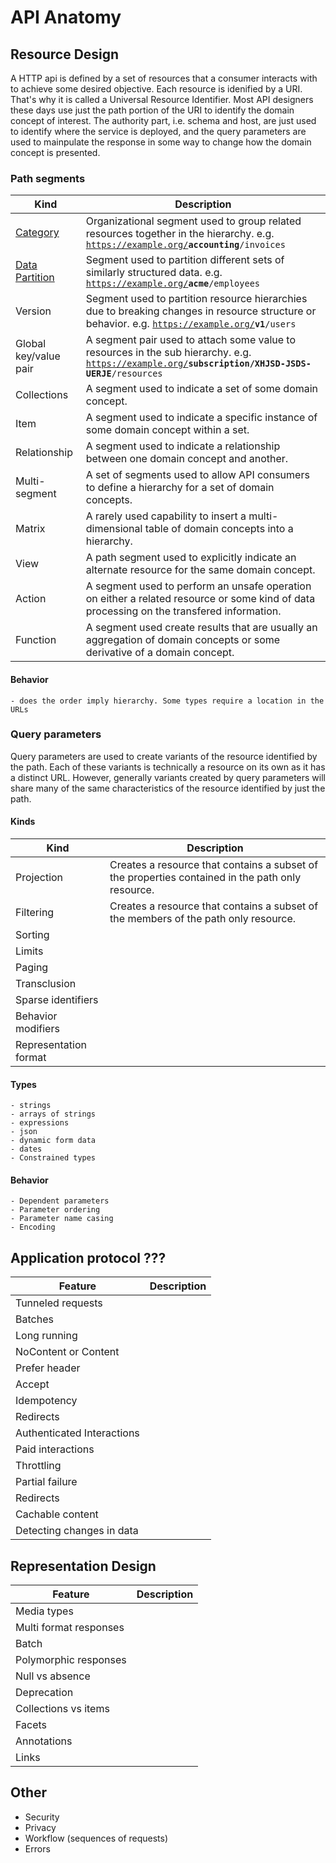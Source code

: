 # API Anatomy

## Resource Design

A HTTP api is defined by a set of resources that a consumer interacts with to achieve some desired objective. Each resource is idenified by a URI. That's why it is called a Universal Resource Identifier. Most API designers these days use just the path portion of the URI to identify the domain concept of interest. The authority part, i.e. schema and host, are just used to identify where the service is deployed, and the query parameters are used to mainpulate the response in some way to change how the domain concept is presented.

### Path segments

| Kind | Description
|---|---|
|[Category](./path/category.yaml) | Organizational segment used to group related resources together in the hierarchy. e.g. <code>https://example.org/<strong>accounting</strong>/invoices</code>|
|[Data Partition](./path/data-partition.yaml) | Segment used to partition different sets of similarly structured data. e.g. <code>https://example.org/<strong>acme</strong>/employees</code>|
|Version | Segment used to partition resource hierarchies due to breaking changes in resource structure or behavior. e.g. <code>https://example.org/<strong>v1</strong>/users</code>|
|Global key/value pair| A segment pair used to attach some value to resources in the sub hierarchy.  e.g. <code>https://example.org/<strong>subscription/XHJSD-JSDS-UERJE</strong>/resources</code> |
|Collections | A segment used to indicate a set of some domain concept. |
|Item | A segment used to indicate a specific instance of some domain concept within a set. |
|Relationship| A segment used to indicate a relationship between one domain concept and another. |
|Multi-segment | A set of segments used to allow API consumers to define a hierarchy for a set of domain concepts. |
|Matrix| A rarely used capability to insert a multi-dimensional table of domain concepts into a hierarchy. |
|View| A path segment used to explicitly indicate an alternate resource for the same domain concept. |
|Action| A segment used to perform an unsafe operation on either a related resource or some kind of data processing on the transfered information. |
|Function| A segment used create results that are usually an aggregation of domain concepts or some derivative of a domain concept. |

#### Behavior
    - does the order imply hierarchy. Some types require a location in the URLs

### Query parameters

Query parameters are used to create variants of the resource identified by the path. Each of these variants is technically a resource on its own as it has a distinct URL. However, generally variants created by query parameters will share many of the same characteristics of the resource identified by just the path.  

#### Kinds

| Kind | Description
|---|---|
| Projection| Creates a resource that contains a subset of the properties contained in the path only resource.|
| Filtering| Creates a resource that contains a subset of the members of the path only resource. |
| Sorting||
| Limits||
| Paging||
| Transclusion||
| Sparse identifiers||
| Behavior modifiers||
| Representation format||

#### Types
    - strings
    - arrays of strings
    - expressions
    - json
    - dynamic form data
    - dates 
    - Constrained types

#### Behavior
    - Dependent parameters
    - Parameter ordering
    - Parameter name casing
    - Encoding

## Application protocol ???

| Feature | Description
|---|---|
| Tunneled requests | |
| Batches | |
| Long running | |
| NoContent or Content | |
| Prefer header | |
| Accept | |
| Idempotency | |
| Redirects | |
| Authenticated Interactions | |
| Paid interactions | |
| Throttling | |
| Partial failure | |
| Redirects | |
| Cachable content | |
| Detecting changes in data | |

## Representation Design

| Feature | Description
|---|---|
| Media types | |
| Multi format responses | |
| Batch | |
| Polymorphic responses | |
| Null vs absence | |
| Deprecation | |
| Collections vs items | |
| Facets | |
| Annotations | |
| Links | |

## Other

- Security
- Privacy
- Workflow (sequences of requests)
- Errors